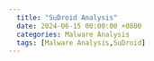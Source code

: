 ```yaml
---
  title: "SuDroid Analysis"
  date: 2024-06-15 00:00:00 +0800
  categories: Malware Analysis
  tags: [Malware Analysis,SuDroid]
---
```

